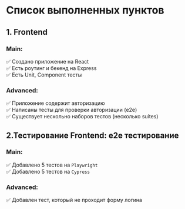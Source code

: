 # Список выполненных пунктов

## 1. Frontend

### Main:  
✅ Создано приложение на React  
✅ Есть роутинг и бекенд на Express  
✅ Есть Unit, Component тесты  

### Advanced:    
✅ Приложение содержит авторизацию   
✅ Написаны тесты для проверки авторизации (e2e)  
✅ Существует нескольно наборов тестов (несколько suites)

## 2.Тестирование Frontend: e2e тестирование  

### Main:  
✅ Добавлено 5 тестов на `Playwright`  
✅ Добавлено 5 тестов на `Cypress`

  
### Advanced:  
✅ Добавлен тест, который не проходит форму логина